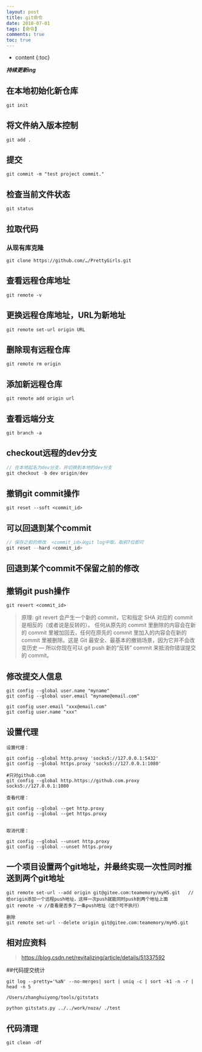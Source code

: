 ```yaml
---
layout: post
title: git命令
date: 2018-07-01
tags: [命令]
comments: true
toc: true
---
```


* content
{:toc}


***持续更新ing***



## 在本地初始化新仓库

```
git init
```

## 将文件纳入版本控制

```
git add .
```

## 提交

```
git commit -m "test project commit."
```

##  检查当前文件状态

```
git status
```



## 拉取代码

### 从现有库克隆

```
git clone https://github.com/…/PrettyGirls.git 
```
### 

## 查看远程仓库地址

```
git remote -v
```
## 更换远程仓库地址，URL为新地址

```
git remote set-url origin URL 
```
## 删除现有远程仓库
```
git remote rm origin 
```
## 添加新远程仓库
```
git remote add origin url 
```
## 查看远端分支

```
git branch -a
```

## checkout远程的dev分支
```java
// 在本地起名为dev分支，并切换到本地的dev分支
git checkout -b dev origin/dev 
```

## 撤销git commit操作
```
git reset --soft <commit_id>  
```
## 可以回退到某个commit
```java
// 保存之前的修改  <commit_id>从git log中取，取前7位即可
git reset --hard <commit_id> 
```
## 回退到某个commit不保留之前的修改

## 撤销git push操作
```
git revert <commit_id>
```
> 原理: git revert 会产生一个新的 commit，它和指定 SHA 对应的 commit 是相反的（或者说是反转的）。 任何从原先的 commit 里删除的内容会在新的 commit 里被加回去，任何在原先的 commit 里加入的内容会在新的 commit 里被删除。这是 Git 最安全、最基本的撤销场景，因为它并不会改变历史 — 所以你现在可以 git push 新的“反转” commit 来抵消你错误提交的 commit。

## 修改提交人信息
```
git config --global user.name "myname"
git config --global user.email "myname@email.com"

git config user.email "xxx@email.com"
git config user.name "xxx"
```

## 设置代理

```
设置代理：

git config --global http.proxy 'socks5://127.0.0.1:5432' 
git config --global https.proxy 'socks5://127.0.0.1:1080'
 
#只对github.com
git config --global http.https://github.com.proxy socks5://127.0.0.1:1080

查看代理：

git config --global --get http.proxy
git config --global --get https.proxy
 

取消代理：

git config --global --unset http.proxy
git config --global --unset https.proxy
```

## 一个项目设置两个git地址，并最终实现一次性同时推送到两个git地址

```
git remote set-url --add origin git@gitee.com:teamemory/myH5.git   //给origin添加一个远程push地址，这样一次push就能同时push到两个地址上面
git remote -v //查看是否多了一条push地址（这个可不执行）

删除
git remote set-url --delete origin git@gitee.com:teamemory/myH5.git
```



## 相对应资料

> <https://blog.csdn.net/revitalizing/article/details/51337592>

##代码提交统计
```
git log --pretty='%aN' --no-merges| sort | uniq -c | sort -k1 -n -r | head -n 5

/Users/zhanghuiyong/tools/gitstats

python gitstats.py ../../work/nuza/ ./test
```

## 代码清理
```
git clean -df
```